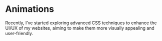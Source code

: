 # Animations

Recently, I’ve started exploring advanced CSS techniques to enhance the UI/UX of my websites, aiming to make them more visually appealing and user-friendly.
